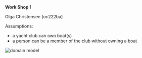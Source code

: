 __Work Shop 1__   

Olga Christensen  (oc222ba)



Assumptions:

- a yacht club can own boat(s)
- a person can be a member of the club without owning a boat
 

![domain model](https://github.com/Popniten/1dv607/tree/master/workshop-1)
